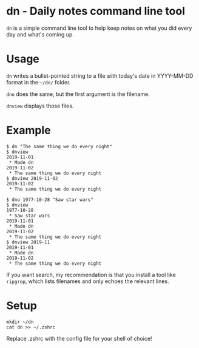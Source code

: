 # dn - Daily notes command line tool

`dn` is a simple command line tool to help keep notes on what you did every day and what's coming up.

# Usage

`dn` writes a bullet-pointed string to a file with today's date in YYYY-MM-DD format in the `~/dn/` folder.

`dno` does the same, but the first argument is the filename.

`dnview` displays those files.

# Example

```
$ dn "The same thing we do every night"
$ dnview
2019-11-01
 * Made dn
2019-11-02
 * The same thing we do every night
$ dnview 2019-11-02
2019-11-02
 * The same thing we do every night

$ dno 1977-10-28 "Saw star wars"
$ dnview
1977-10-28
 * Saw star wars
2019-11-01
 * Made dn
2019-11-02
 * The same thing we do every night
$ dnview 2019-11
2019-11-01
 * Made dn
2019-11-02
 * The same thing we do every night
```

If you want search, my recommendation is that you install a tool like `ripgrep`, which lists filenames and only echoes the relevant lines.

# Setup

```
mkdir ~/dn
cat dn >> ~/.zshrc
```

Replace .zshrc with the config file for your shell of choice!
